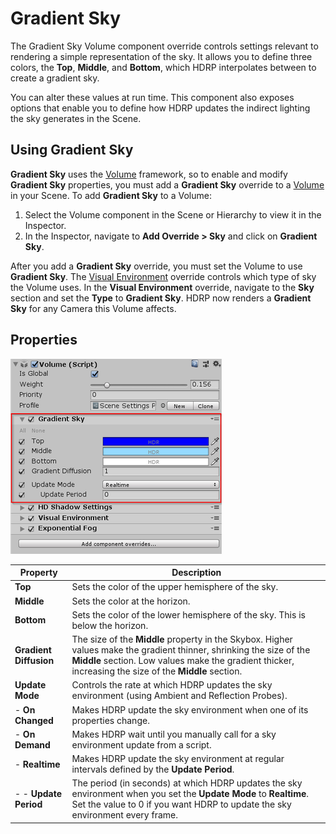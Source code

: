 # Gradient Sky

The Gradient Sky Volume component override controls settings relevant to rendering a simple representation of the sky. It allows you to define three colors, the **Top**, **Middle**, and **Bottom**, which HDRP interpolates between to create a gradient sky.

You can alter these values at run time. This component also exposes options that enable you to define how HDRP updates the indirect lighting the sky generates in the Scene.

##  Using Gradient Sky

**Gradient Sky** uses the [Volume](Volumes.html) framework, so to enable and modify **Gradient Sky** properties, you must add a **Gradient Sky** override to a [Volume](Volumes.html) in your Scene. To add **Gradient  Sky** to a Volume:

1. Select the Volume component in the Scene or Hierarchy to view it in the Inspector.
2. In the Inspector, navigate to **Add Override > Sky** and click on **Gradient Sky**.

After you add a **Gradient Sky** override, you must set the Volume to use **Gradient Sky**. The [Visual Environment](Override-Visual-Environment.html) override controls which type of sky the Volume uses. In the **Visual Environment** override, navigate to the **Sky** section and set the **Type** to **Gradient Sky**. HDRP now renders a **Gradient Sky** for any Camera this Volume affects.

## Properties

![](Images/Override-GradientSky1.png)

| Property               | Description                                                  |
| ---------------------- | ------------------------------------------------------------ |
| **Top**                | Sets the color of the upper hemisphere of the sky.           |
| **Middle**             | Sets the color at the horizon.                               |
| **Bottom**             | Sets the color of the lower hemisphere of the sky. This is below the horizon. |
| **Gradient Diffusion** | The size of the **Middle** property in the Skybox. Higher values make the gradient thinner, shrinking the size of the **Middle** section. Low values make the gradient thicker, increasing the size of the **Middle** section. |
| **Update Mode**        | Controls the rate at which HDRP updates the sky environment (using Ambient and Reflection Probes). |
| - **On Changed**       | Makes HDRP update the sky environment when one of its properties change. |
| - **On Demand**        | Makes HDRP wait until you manually call for a sky environment update from a script. |
| - **Realtime**         | Makes HDRP update the sky environment at regular intervals defined by the **Update Period**. |
| - - **Update Period**  | The period (in seconds) at which HDRP updates the sky environment when you set the **Update Mode** to **Realtime**. Set the value to 0 if you want HDRP to update the sky environment every frame. |